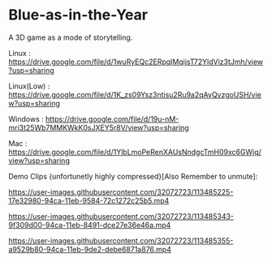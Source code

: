 
# Blue-as-in-the-Year
A 3D game as a mode of storytelling. 

Linux : https://drive.google.com/file/d/1wuRyEQc2ERpqIMqijsT72YldViz3tJmh/view?usp=sharing

Linux(Low) : https://drive.google.com/file/d/1K_zs09Ysz3ntisu2Ru9a2qAyQvzgoUSH/view?usp=sharing

Windows : https://drive.google.com/file/d/19u-nM-mri3t25Wb7MMKWkK0sJXEY5r8V/view?usp=sharing

Mac : https://drive.google.com/file/d/1YlbLmoPeRenXAUsNndgcTmH09xc6GWjq/view?usp=sharing


Demo Clips {unfortunetly highly compressed}[Also Remember to unmute]:

https://user-images.githubusercontent.com/32072723/113485225-17e32980-94ca-11eb-9584-72c1272c25b5.mp4



https://user-images.githubusercontent.com/32072723/113485343-9f309d00-94ca-11eb-8491-dce27e36e46a.mp4


https://user-images.githubusercontent.com/32072723/113485355-a9529b80-94ca-11eb-9de2-debe6871a876.mp4

